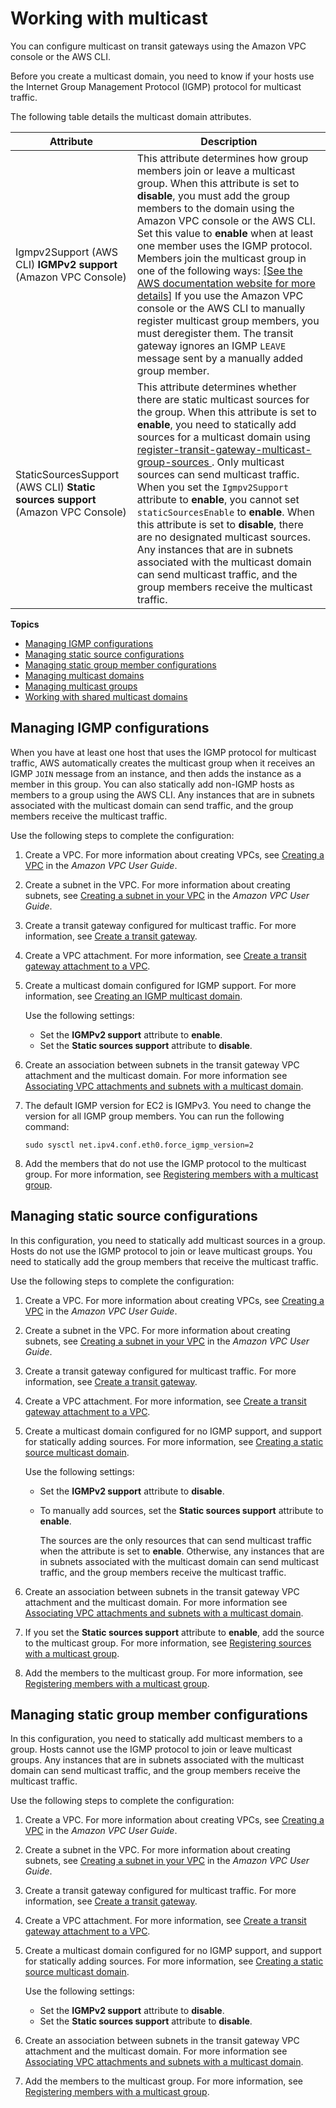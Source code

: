 # Working with multicast<a name="working-with-multicast"></a>

You can configure multicast on transit gateways using the Amazon VPC console or the AWS CLI\.

Before you create a multicast domain, you need to know if your hosts use the Internet Group Management Protocol \(IGMP\) protocol for multicast traffic\.

The following table details the multicast domain attributes\.


| Attribute | Description | 
| --- | --- | 
| Igmpv2Support \(AWS CLI\) **IGMPv2 support** \(Amazon VPC Console\) |  This attribute determines how group members join or leave a multicast group\. When this attribute is set to **disable**, you must add the group members to the domain using the Amazon VPC console or the AWS CLI\. Set this value to **enable** when at least one member uses the IGMP protocol\. Members join the multicast group in one of the following ways: [\[See the AWS documentation website for more details\]](http://docs.aws.amazon.com/vpc/latest/tgw/working-with-multicast.html)  If you use the Amazon VPC console or the AWS CLI to manually register multicast group members, you must deregister them\. The transit gateway ignores an IGMP `LEAVE` message sent by a manually added group member\.   | 
| StaticSourcesSupport \(AWS CLI\) **Static sources support** \(Amazon VPC Console\) |  This attribute determines whether there are static multicast sources for the group\.  When this attribute is set to **enable**, you need to statically add sources for a multicast domain using [register\-transit\-gateway\-multicast\-group\-sources ](https://docs.aws.amazon.com/cli/latest/reference/ec2/register-transit-gateway-multicast-group-sources.html)\. Only multicast sources can send multicast traffic\.  When you set the `Igmpv2Support` attribute to **enable**, you cannot set `staticSourcesEnable` to **enable**\.  When this attribute is set to **disable**, there are no designated multicast sources\. Any instances that are in subnets associated with the multicast domain can send multicast traffic, and the group members receive the multicast traffic\.  | 

**Topics**
+ [Managing IGMP configurations](#multicast-configurations-igmp)
+ [Managing static source configurations](#multicast-configurations-no-igmp)
+ [Managing static group member configurations](#multicast-configurations-no-igmp-source)
+ [Managing multicast domains](manage-domain.md)
+ [Managing multicast groups](manage-multicast-group.md)
+ [Working with shared multicast domains](multicast-sharing.md)

## Managing IGMP configurations<a name="multicast-configurations-igmp"></a>

When you have at least one host that uses the IGMP protocol for multicast traffic, AWS automatically creates the multicast group when it receives an IGMP `JOIN` message from an instance, and then adds the instance as a member in this group\. You can also statically add non\-IGMP hosts as members to a group using the AWS CLI\. Any instances that are in subnets associated with the multicast domain can send traffic, and the group members receive the multicast traffic\.

 Use the following steps to complete the configuration:

1. Create a VPC\. For more information about creating VPCs, see [Creating a VPC](https://docs.aws.amazon.com/vpc/latest/userguide/working-with-vpcs.html#Create-VPC) in the *Amazon VPC User Guide*\.

1. Create a subnet in the VPC\. For more information about creating subnets, see [Creating a subnet in your VPC](https://docs.aws.amazon.com/vpc/latest/userguide/working-with-vpcs.html#AddaSubnet) in the *Amazon VPC User Guide*\.

1. Create a transit gateway configured for multicast traffic\. For more information, see [Create a transit gateway](tgw-transit-gateways.md#create-tgw)\.

1. Create a VPC attachment\. For more information, see [Create a transit gateway attachment to a VPC](tgw-vpc-attachments.md#create-vpc-attachment)\.

1. Create a multicast domain configured for IGMP support\. For more information, see [Creating an IGMP multicast domain](manage-domain.md#create-tgw-igmp-domain)\. 

   Use the following settings:
   + Set the **IGMPv2 support** attribute to **enable**\.
   + Set the **Static sources support** attribute to **disable**\.

1. Create an association between subnets in the transit gateway VPC attachment and the multicast domain\. For more information see [Associating VPC attachments and subnets with a multicast domain](manage-domain.md#associate-attachment-to-domain)\. 

1. The default IGMP version for EC2 is IGMPv3\. You need to change the version for all IGMP group members\. You can run the following command:

   ```
   sudo sysctl net.ipv4.conf.eth0.force_igmp_version=2
   ```

1. Add the members that do not use the IGMP protocol to the multicast group\. For more information, see [Registering members with a multicast group](manage-multicast-group.md#add-members-multicast-group)\.

## Managing static source configurations<a name="multicast-configurations-no-igmp"></a>

In this configuration, you need to statically add multicast sources in a group\. Hosts do not use the IGMP protocol to join or leave multicast groups\. You need to statically add the group members that receive the multicast traffic\.

 Use the following steps to complete the configuration:

1. Create a VPC\. For more information about creating VPCs, see [Creating a VPC](https://docs.aws.amazon.com/vpc/latest/userguide/working-with-vpcs.html#Create-VPC) in the *Amazon VPC User Guide*\.

1. Create a subnet in the VPC\. For more information about creating subnets, see [Creating a subnet in your VPC](https://docs.aws.amazon.com/vpc/latest/userguide/working-with-vpcs.html#AddaSubnet) in the *Amazon VPC User Guide*\.

1. Create a transit gateway configured for multicast traffic\. For more information, see [Create a transit gateway](tgw-transit-gateways.md#create-tgw)\.

1. Create a VPC attachment\. For more information, see [Create a transit gateway attachment to a VPC](tgw-vpc-attachments.md#create-vpc-attachment)\.

1. Create a multicast domain configured for no IGMP support, and support for statically adding sources\. For more information, see [Creating a static source multicast domain](manage-domain.md#create-tgw-domain)\. 

   Use the following settings:
   + Set the **IGMPv2 support** attribute to **disable**\.
   + To manually add sources, set the **Static sources support** attribute to **enable**\.

     The sources are the only resources that can send multicast traffic when the attribute is set to **enable**\. Otherwise, any instances that are in subnets associated with the multicast domain can send multicast traffic, and the group members receive the multicast traffic\.

1. Create an association between subnets in the transit gateway VPC attachment and the multicast domain\. For more information see [Associating VPC attachments and subnets with a multicast domain](manage-domain.md#associate-attachment-to-domain)\.

1. If you set the **Static sources support** attribute to **enable**, add the source to the multicast group\. For more information, see [Registering sources with a multicast group](manage-multicast-group.md#add-source-multicast-group)\.

1. Add the members to the multicast group\. For more information, see [Registering members with a multicast group](manage-multicast-group.md#add-members-multicast-group)\.

## Managing static group member configurations<a name="multicast-configurations-no-igmp-source"></a>

In this configuration, you need to statically add multicast members to a group\. Hosts cannot use the IGMP protocol to join or leave multicast groups\. Any instances that are in subnets associated with the multicast domain can send multicast traffic, and the group members receive the multicast traffic\.

 Use the following steps to complete the configuration:

1. Create a VPC\. For more information about creating VPCs, see [Creating a VPC](https://docs.aws.amazon.com/vpc/latest/userguide/working-with-vpcs.html#Create-VPC) in the *Amazon VPC User Guide*\.

1. Create a subnet in the VPC\. For more information about creating subnets, see [Creating a subnet in your VPC](https://docs.aws.amazon.com/vpc/latest/userguide/working-with-vpcs.html#AddaSubnet) in the *Amazon VPC User Guide*\.

1. Create a transit gateway configured for multicast traffic\. For more information, see [Create a transit gateway](tgw-transit-gateways.md#create-tgw)\.

1. Create a VPC attachment\. For more information, see [Create a transit gateway attachment to a VPC](tgw-vpc-attachments.md#create-vpc-attachment)\.

1. Create a multicast domain configured for no IGMP support, and support for statically adding sources\. For more information, see [Creating a static source multicast domain](manage-domain.md#create-tgw-domain)\. 

   Use the following settings:
   + Set the **IGMPv2 support** attribute to **disable**\.
   + Set the **Static sources support** attribute to **disable**\.

1. Create an association between subnets in the transit gateway VPC attachment and the multicast domain\. For more information see [Associating VPC attachments and subnets with a multicast domain](manage-domain.md#associate-attachment-to-domain)\.

1. Add the members to the multicast group\. For more information, see [Registering members with a multicast group](manage-multicast-group.md#add-members-multicast-group)\.